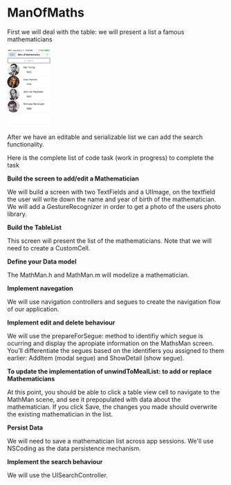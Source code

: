 # ManOfMaths

First we will deal with the table: we will present a list a famous mathematicians



<img src="/images/table.PNG" alt="Drawing" style="width: 100px;"/>

After we have an editable and serializable list we can add the search functionality.

Here is the complete list of code task (work in progress) to complete the task


  **Build the screen to add/edit a Mathematician**

We will build a screen with two TextFields and a UIImage, on the textfield the user will write down the
name and year of birth of the mathematician. We will add a GestureRecognizer in order to get a photo of the 
users photo library.

**Build the TableList**

This screen will present the list of the mathematicians. Note that we will need to create a CustomCell.

**Define your Data model**

The MathMan.h and MathMan.m will modelize a mathematician.

**Implement navegation**

We will use navigation controllers and segues to create the navigation flow of our application.

**Implement edit and delete behaviour**

We will use the prepareForSegue: method to identifiy which segue is ocurring and display the apropiate information on the MathsMan screen. You’ll differentiate the segues based on the identifiers you assigned to them earlier: AddItem (modal segue) and ShowDetail (show segue).

**To update the implementation of unwindToMealList: to add or replace Mathematicians**

At this point, you should be able to click a table view cell to navigate to the MathMan scene, and see it prepopulated with data about the mathematician. If you click Save, the changes you made should overwrite the existing mathematician in the list.

**Persist Data**

We will need to save a mathematician list across app sessions. We'll use NSCoding as the data persistence mechanism.

**Implement the search behaviour**

We will use the UISearchController.


